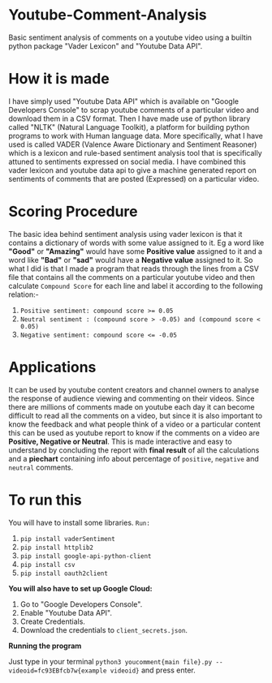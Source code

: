 # Youtube-Comment-Analysis
Basic sentiment analysis of comments on a youtube video using a builtin python package "Vader Lexicon" and "Youtube Data API".

# How it is made
I have simply used "Youtube Data API" which is available on "Google Developers Console" to scrap youtube comments of a particular video and download them in a CSV format. Then I have made use of python library called "NLTK" (Natural Language Toolkit), a platform for building python programs to work with Human language data. More specifically, what I have used is called VADER (Valence Aware Dictionary and Sentiment Reasoner) which is a lexicon and rule-based sentiment analysis tool that is specifically attuned to sentiments expressed on social media. I have combined this vader lexicon and youtube data api to give a machine generated report on sentiments of comments that are posted (Expressed) on a particular video.

# Scoring Procedure
The basic idea behind sentiment analysis using vader lexicon is that it contains a dictionary of words with some value assigned to it. Eg a word like **"Good"** or **"Amazing"** would have some **Positive value** assigned to it and a word like **"Bad"** or **"sad"** would have a **Negative value** assigned to it. So what I did is that I made a program that reads through the lines from a CSV file that contains all the comments on a particular youtube video and then calculate `Compound Score` for each line and label it according to the following relation:-

1. `Positive sentiment: compound score >= 0.05`
2. `Neutral sentiment : (compound score > -0.05) and (compound score < 0.05)`
3. `Negative sentiment: compound score <= -0.05`

# Applications
It can be used by youtube content creators and channel owners to analyse the response of audience viewing and commenting on their videos. Since there are millions of comments made on youtube each day it can become difficult to read all the comments on a video, but since it is also important to know the feedback and what people think of a video or a particular content this can be used as youtube report to know if the comments on a video are **Positive, Negative or Neutral**. This is made interactive and easy to understand by concluding the report with **final result** of all the calculations and a **piechart** containing info about percentage of `positive`, `negative` and `neutral` comments.

# To run this
You will have to install some libraries. `Run:`
1. `pip install vaderSentiment`
2. `pip install httplib2`
3. `pip install google-api-python-client`
4. `pip install csv`
5. `pip install oauth2client`

**You will also have to set up Google Cloud:**
1. Go to "Google Developers Console".
2. Enable "Youtube Data API".
3. Create Credentials.
4. Download the credentials to `client_secrets.json`.

**Running the program**

Just type in your terminal `python3 youcomment{main file}.py --videoid=fc93EBfcb7w{example videoid}` and press enter.



